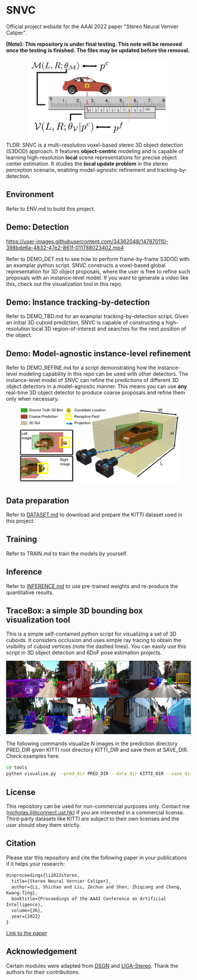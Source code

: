 # SNVC

Official project website for the AAAI 2022 paper "Stereo Neural Vernier Caliper". 

**[Note]: This repository is under final testing. This note will be removed once the testing is finished. The files may be updated before the removal.**

<p align="center">
  <img src="https://github.com/Nicholasli1995/SNVC/blob/main/imgs/teaser.png" height="210"/>
</p>

TLDR: SNVC is a multi-resolution voxel-based stereo 3D object detection (S3DOD) approach. It features **object-centric** modeling and is capable of learning high-resolution **local** scene representations for precise object center estimation. It studies the **local update problem** in the stereo perception scenario, enabling model-agnostic refinement and tracking-by-detection.

## Environment
Refer to ENV.md to build this project.

## Demo: Detection
https://user-images.githubusercontent.com/34362048/147870110-398bde6a-4832-47e2-861f-011788023402.mp4

Refer to DEMO_DET.md to see how to perform frame-by-frame S3DOD with an examplar python script. SNVC constructs a voxel-based global representation for 3D object proposals, where the user is free to refine such proposals with an instance-level model. If you want to generate a video like this, check out the visualization tool in this repo.

## Demo: Instance tracking-by-detection
Refer to DEMO_TBD.md for an examplar tracking-by-detection script. Given an initial 3D cuboid prediction, SNVC is capable of constructing a high-resolution local 3D region-of-interest and searches for the next position of the object.

## Demo: Model-agnostic instance-level refinement
Refer to DEMO_REFINE.md for a script demonstrating how the instance-level modeling capability in this repo can be used with other detectors. The instance-level model of SNVC can refine the predictions of different 3D object detectors in a model-agnostic manner. This means you can use **any** real-time 3D object detector to produce coarse proposals and refine them only when necessary.
<p align="center">
<img src="https://github.com/Nicholasli1995/SNVC/blob/main/imgs/diagram.png" height="210"/>
</p>

## Data preparation
Refer to [DATASET.md](https://github.com/Nicholasli1995/SNVC/blob/main/docs/DATASET.md) to download and prepare the KITTI dataset used in this project.

## Training 
Refer to TRAIN.md to train the models by yourself.

## Inference
Refer to [INFERENCE.md](https://github.com/Nicholasli1995/SNVC/blob/main/docs/INFERENCE.md) to use pre-trained weights and re-produce the quantitative results.

## TraceBox: a simple 3D bounding box visualization tool
This is a simple self-contained python script for visualizing a set of 3D cuboids. It considers occlusion and uses simple ray tracing to obtain the visibility of cuboid vertices (note the dashed lines). You can easily use this script in 3D object detection and 6DoF pose estimation projects.
<p align="center">
  <img src="https://github.com/Nicholasli1995/SNVC/blob/main/imgs/visualization.png" height="200"/>
</p>

The following commands visualize N images in the prediction directory PRED_DIR given KITTI root directory KITTI_DIR and save them at SAVE_DIR. Check examples here.

```bash
cd tools
python visualize.py --pred_dir PRED_DIR --data_dir KITTI_DIR --save_dir SAVE_DIR --num_show N
```

## License
This repository can be used for non-commercial purposes only. Contact me (nicholas.li@connect.ust.hk) if you are interested in a commercial license. Third-party datasets like KITTI are subject to their own licenses and the user should obey them strictly.

## Citation
Please star this repository and cite the following paper in your publications if it helps your research:

    @inproceedings{li2022stereo,
      title={Stereo Neural Vernier Caliper},
      author={Li, Shichao and Liu, Zechun and Shen, Zhiqiang and Cheng, Kwang-Ting},
      booktitle={Proceedings of the AAAI Conference on Artificial Intelligence},
      volume={36},
      year={2022}
    }


[Link to the paper](https://ojs.aaai.org/index.php/AAAI/article/view/20026)

## Acknowledgement
Certain modules were adapted from [DSGN](https://github.com/dvlab-research/DSGN) and [LIGA-Stereo](https://github.com/xy-guo/LIGA-Stereo). Thank the authors for their contributions.

